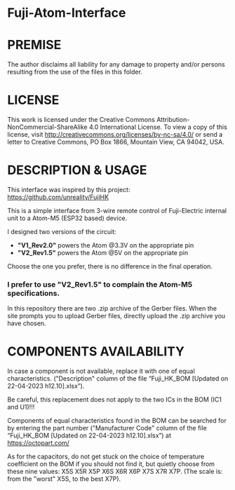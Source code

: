 # Fuji-Atom-Interface


# PREMISE

The author disclaims all liability for any damage to property and/or persons resulting from the use of the files in this folder.


# LICENSE   


This work is licensed under the Creative Commons Attribution-NonCommercial-ShareAlike 4.0 International License.
To view a copy of this license, visit http://creativecommons.org/licenses/by-nc-sa/4.0/ or send a letter to 
Creative Commons, PO Box 1866, Mountain View, CA 94042, USA.


# DESCRIPTION & USAGE    

This interface was inspired by this project: https://github.com/unreality/FujiHK

This is a simple interface from 3-wire remote control of Fuji-Electric internal unit to a Atom-M5 (ESP32 based) device.

I designed two versions of the circuit:
* **"V1_Rev2.0"** powers the Atom @3.3V on the appropriate pin
* **"V2_Rev1.5"** powers the Atom @5V on the appropriate pin
	
Choose the one you prefer, there is no difference in the final operation.

### **I prefer to use **"V2_Rev1.5"** to complain the Atom-M5 specifications.**

In this repository there are two .zip archive of the Gerber files.
When the site prompts you to upload Gerber files, directly upload the .zip archive you have chosen.

# COMPONENTS AVAILABILITY 

In case a component is not available, replace it with one of equal characteristics.
("Description" column of the file “Fuji_HK_BOM [Updated on 22-04-2023 h12.10].xlsx”).

Be careful, this replacement does not apply to the two ICs in the BOM (IC1 and U1)!!!


Components of equal characteristics found in the BOM can be searched for by entering the part number
("Manufacturer Code" column of the file “Fuji_HK_BOM [Updated on 22-04-2023 h12.10].xlsx”) at https://octopart.com/

As for the capacitors, do not get stuck on the choice of temperature coefficient on the BOM if you should not find it, but quietly 
choose from these nine values: X5S X5R X5P X6S X6R X6P X7S X7R X7P. (The scale is: from the "worst" X5S, to the best X7P).
